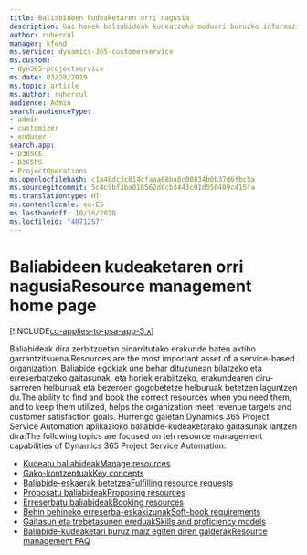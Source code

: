 ```yaml
---
title: Baliabideen kudeaketaren orri nagusia
description: Gai honek baliabideak kudeatzeko moduari buruzko informazioa eskaintzen du.
author: ruhercul
manager: kfend
ms.service: dynamics-365-customerservice
ms.custom:
- dyn365-projectservice
ms.date: 03/28/2019
ms.topic: article
ms.author: ruhercul
audience: Admin
search.audienceType:
- admin
- customizer
- enduser
search.app:
- D365CE
- D365PS
- ProjectOperations
ms.openlocfilehash: c1a48dc3c814cfaaa08ba8c00834b0b37d6fbc5a
ms.sourcegitcommit: 5c4c9bf3ba018562d6cb3443c01d550489c415fa
ms.translationtype: HT
ms.contentlocale: eu-ES
ms.lasthandoff: 10/16/2020
ms.locfileid: "4071257"
---
```

# <a name="resource-management-home-page"></a><span data-ttu-id="88171-103">Baliabideen kudeaketaren orri nagusia</span><span class="sxs-lookup"><span data-stu-id="88171-103">Resource management home page</span></span>

[!INCLUDE[cc-applies-to-psa-app-3.x](../includes/cc-applies-to-psa-app-3x.md)]

<span data-ttu-id="88171-104">Baliabideak dira zerbitzuetan oinarritutako erakunde baten aktibo garrantzitsuena.</span><span class="sxs-lookup"><span data-stu-id="88171-104">Resources are the most important asset of a service-based organization.</span></span> <span data-ttu-id="88171-105">Baliabide egokiak une behar dituzunean bilatzeko eta erreserbatzeko gaitasunak, eta horiek erabiltzeko, erakundearen diru-sarreren helburuak eta bezeroen gogobetetze helburuak betetzen laguntzen du.</span><span class="sxs-lookup"><span data-stu-id="88171-105">The ability to find and book the correct resources when you need them, and to keep them utilized, helps the organization meet revenue targets and customer satisfaction goals.</span></span> <span data-ttu-id="88171-106">Hurrengo gaietan Dynamics 365 Project Service Automation aplikazioko baliabide-kudeaketarako gaitasunak lantzen dira:</span><span class="sxs-lookup"><span data-stu-id="88171-106">The following topics are focused on teh resource management capabilities of Dynamics 365 Project Service Automation:</span></span>

- [<span data-ttu-id="88171-107">Kudeatu baliabideak</span><span class="sxs-lookup"><span data-stu-id="88171-107">Manage resources</span></span>](manage-resources.md)
- [<span data-ttu-id="88171-108">Gako-kontzeptuak</span><span class="sxs-lookup"><span data-stu-id="88171-108">Key concepts</span></span>](reports-key-concepts.md)
- [<span data-ttu-id="88171-109">Baliabide-eskaerak betetzea</span><span class="sxs-lookup"><span data-stu-id="88171-109">Fulfilling resource requests</span></span>](resource-management-fulfill-requests.md)
- [<span data-ttu-id="88171-110">Proposatu baliabideak</span><span class="sxs-lookup"><span data-stu-id="88171-110">Proposing resources</span></span>](resource-management-propose-resources.md)
- [<span data-ttu-id="88171-111">Erreserbatu baliabideak</span><span class="sxs-lookup"><span data-stu-id="88171-111">Booking resources</span></span>](resource-management-book-resources-scheduleboard.md)
- [<span data-ttu-id="88171-112">Behin behineko erreserba-eskakizunak</span><span class="sxs-lookup"><span data-stu-id="88171-112">Soft-book requirements</span></span>](resource-management-softbook-requirements.md)
- [<span data-ttu-id="88171-113">Gaitasun eta trebetasunen ereduak</span><span class="sxs-lookup"><span data-stu-id="88171-113">Skills and proficiency models</span></span>](resource-management-skills-proficiency.md)
- [<span data-ttu-id="88171-114">Baliabide-kudeaketari buruz maiz egiten diren galderak</span><span class="sxs-lookup"><span data-stu-id="88171-114">Resource management FAQ</span></span>](resource-management-faq.md)
